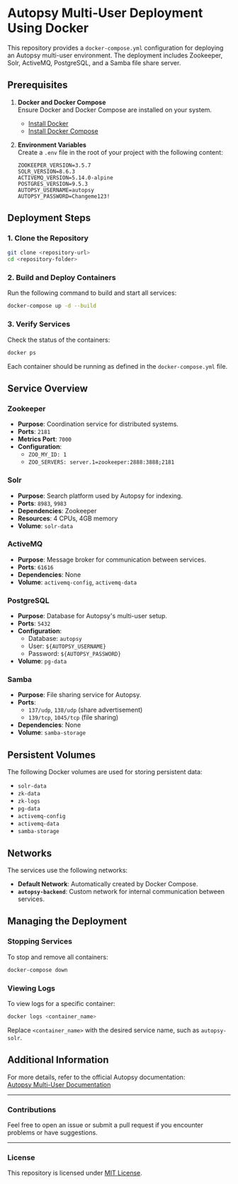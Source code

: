 # Autopsy Multi-User Deployment Using Docker

This repository provides a `docker-compose.yml` configuration for deploying an Autopsy multi-user environment. The deployment includes Zookeeper, Solr, ActiveMQ, PostgreSQL, and a Samba file share server.

## Prerequisites

1. **Docker and Docker Compose**  
   Ensure Docker and Docker Compose are installed on your system.  
   - [Install Docker](https://docs.docker.com/get-docker/)  
   - [Install Docker Compose](https://docs.docker.com/compose/install/)

2. **Environment Variables**  
   Create a `.env` file in the root of your project with the following content:

   ```env
   ZOOKEEPER_VERSION=3.5.7
   SOLR_VERSION=8.6.3
   ACTIVEMQ_VERSION=5.14.0-alpine
   POSTGRES_VERSION=9.5.3
   AUTOPSY_USERNAME=autopsy
   AUTOPSY_PASSWORD=Changeme123!
   ```

## Deployment Steps

### 1. Clone the Repository

```bash
git clone <repository-url>
cd <repository-folder>
```

### 2. Build and Deploy Containers

Run the following command to build and start all services:

```bash
docker-compose up -d --build
```

### 3. Verify Services

Check the status of the containers:

```bash
docker ps
```

Each container should be running as defined in the `docker-compose.yml` file.

## Service Overview

### Zookeeper

- **Purpose**: Coordination service for distributed systems.
- **Ports**: `2181`
- **Metrics Port**: `7000`
- **Configuration**:
  - `ZOO_MY_ID: 1`
  - `ZOO_SERVERS: server.1=zookeeper:2888:3888;2181`

### Solr

- **Purpose**: Search platform used by Autopsy for indexing.
- **Ports**: `8983`, `9983`
- **Dependencies**: Zookeeper
- **Resources**: 4 CPUs, 4GB memory
- **Volume**: `solr-data`

### ActiveMQ

- **Purpose**: Message broker for communication between services.
- **Ports**: `61616`
- **Dependencies**: None
- **Volume**: `activemq-config`, `activemq-data`

### PostgreSQL

- **Purpose**: Database for Autopsy's multi-user setup.
- **Ports**: `5432`
- **Configuration**:
  - Database: `autopsy`
  - User: `${AUTOPSY_USERNAME}`
  - Password: `${AUTOPSY_PASSWORD}`
- **Volume**: `pg-data`

### Samba

- **Purpose**: File sharing service for Autopsy.
- **Ports**: 
  - `137/udp`, `138/udp` (share advertisement)
  - `139/tcp`, `1045/tcp` (file sharing)
- **Dependencies**: None
- **Volume**: `samba-storage`

## Persistent Volumes

The following Docker volumes are used for storing persistent data:

- `solr-data`
- `zk-data`
- `zk-logs`
- `pg-data`
- `activemq-config`
- `activemq-data`
- `samba-storage`

## Networks

The services use the following networks:

- **Default Network**: Automatically created by Docker Compose.
- **`autopsy-backend`**: Custom network for internal communication between services.

## Managing the Deployment

### Stopping Services

To stop and remove all containers:

```bash
docker-compose down
```

### Viewing Logs

To view logs for a specific container:

```bash
docker logs <container_name>
```

Replace `<container_name>` with the desired service name, such as `autopsy-solr`.

## Additional Information

For more details, refer to the official Autopsy documentation:  
[Autopsy Multi-User Documentation](http://sleuthkit.org/autopsy/docs/user-docs/4.18.0/)

---

### Contributions

Feel free to open an issue or submit a pull request if you encounter problems or have suggestions.

---

### License

This repository is licensed under [MIT License](LICENSE).
```
